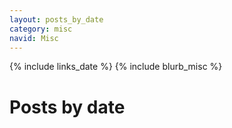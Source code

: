 ```yaml
---
layout: posts_by_date
category: misc
navid: Misc
---
```

{% include links_date %}
{% include blurb_misc %}
<h1>Posts by date</h1>
